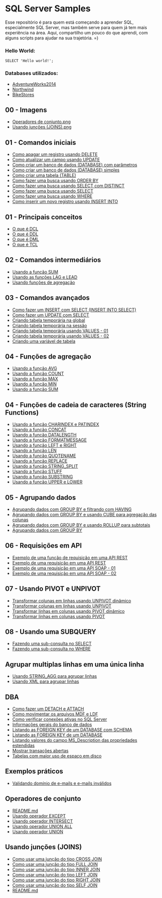 # SQL Server Samples

Esse repositório é para quem está começando a aprender SQL, especialmente SQL Server, mas também serve para quem já tem mais experiência na área. Aqui, compartilho um pouco do que aprendi, com alguns scripts para ajudar na sua trajetória. =)

 ### Hello World:

<code>SELECT 'Hello world!';</code>

 ### Databases utilizados:
- [AdventureWorks2014](https://learn.microsoft.com/pt-br/sql/samples/adventureworks-install-configure?view=sql-server-ver16&tabs=ssms)
- [Northwind](https://github.com/microsoft/sql-server-samples/tree/master/samples/databases/northwind-pubs)
- [BikeStores](https://www.sqlservertutorial.net/getting-started/sql-server-sample-database/)

## 00 - Imagens

- [Operadores de conjunto.png](00%20-%20Imagens/Operadores%20de%20conjunto.png)
- [Usando junções (JOINS).png](00%20-%20Imagens/Usando%20jun%C3%A7%C3%B5es%20(JOINS).png)
## 01 - Comandos iniciais

- [Como apagar um registro usando DELETE](01%20-%20Comandos%20iniciais/Como%20apagar%20um%20registro%20usando%20DELETE.sql)
- [Como atualizar um campo usando UPDATE](01%20-%20Comandos%20iniciais/Como%20atualizar%20um%20campo%20usando%20UPDATE.sql)
- [Como criar um banco de dados (DATABASE) com parâmetros](01%20-%20Comandos%20iniciais/Como%20criar%20um%20banco%20de%20dados%20(DATABASE)%20com%20par%C3%A2metros.sql)
- [Como criar um banco de dados (DATABASE) simples](01%20-%20Comandos%20iniciais/Como%20criar%20um%20banco%20de%20dados%20(DATABASE)%20simples.sql)
- [Como criar uma tabela (TABLE)](01%20-%20Comandos%20iniciais/Como%20criar%20uma%20tabela%20(TABLE).sql)
- [Como fazer uma busca usando ORDER BY](01%20-%20Comandos%20iniciais/Como%20fazer%20uma%20busca%20usando%20ORDER%20BY.sql)
- [Como fazer uma busca usando SELECT com DISTINCT](01%20-%20Comandos%20iniciais/Como%20fazer%20uma%20busca%20usando%20SELECT%20com%20DISTINCT.sql)
- [Como fazer uma busca usando SELECT](01%20-%20Comandos%20iniciais/Como%20fazer%20uma%20busca%20usando%20SELECT.sql)
- [Como fazer uma busca usando WHERE](01%20-%20Comandos%20iniciais/Como%20fazer%20uma%20busca%20usando%20WHERE.sql)
- [Como inserir um novo registro usando INSERT INTO](01%20-%20Comandos%20iniciais/Como%20inserir%20um%20novo%20registro%20usando%20INSERT%20INTO.sql)
## 01 - Principais conceitos

- [O que é DCL](01%20-%20Principais%20conceitos/O%20que%20%C3%A9%20DCL.sql)
- [O que é DDL](01%20-%20Principais%20conceitos/O%20que%20%C3%A9%20DDL.sql)
- [O que é DML](01%20-%20Principais%20conceitos/O%20que%20%C3%A9%20DML.sql)
- [O que é TCL](01%20-%20Principais%20conceitos/O%20que%20%C3%A9%20TCL.sql)
## 02 - Comandos intermediários

- [Usando a função SUM](02%20-%20Comandos%20intermedi%C3%A1rios/Usando%20a%20fun%C3%A7%C3%A3o%20SUM.sql)
- [Usando as funções LAG e LEAD](02%20-%20Comandos%20intermedi%C3%A1rios/Usando%20as%20fun%C3%A7%C3%B5es%20LAG%20e%20LEAD.sql)
- [Usando funções de agregação](02%20-%20Comandos%20intermedi%C3%A1rios/Usando%20fun%C3%A7%C3%B5es%20de%20agrega%C3%A7%C3%A3o.sql)
## 03 - Comandos avançados

- [Como fazer um INSERT com SELECT (INSERT INTO SELECT)](03%20-%20Comandos%20avan%C3%A7ados/Como%20fazer%20um%20INSERT%20com%20SELECT%20(INSERT%20INTO%20SELECT).sql)
- [Como fazer um UPDATE com SELECT](03%20-%20Comandos%20avan%C3%A7ados/Como%20fazer%20um%20UPDATE%20com%20SELECT.sql)
- [Criando tabela temporária na global](03%20-%20Comandos%20avan%C3%A7ados/Criando%20tabela%20tempor%C3%A1ria%20na%20global.sql)
- [Criando tabela temporária na sessão](03%20-%20Comandos%20avan%C3%A7ados/Criando%20tabela%20tempor%C3%A1ria%20na%20sess%C3%A3o.sql)
- [Criando tabela temporária usando VALUES - 01](03%20-%20Comandos%20avan%C3%A7ados/Criando%20tabela%20tempor%C3%A1ria%20usando%20VALUES%20-%2001.sql)
- [Criando tabela temporária usando VALUES - 02](03%20-%20Comandos%20avan%C3%A7ados/Criando%20tabela%20tempor%C3%A1ria%20usando%20VALUES%20-%2002.sql)
- [Criando uma variável de tabela](03%20-%20Comandos%20avan%C3%A7ados/Criando%20uma%20vari%C3%A1vel%20de%20tabela.sql)
## 04 - Funções de agregação

- [Usando a função AVG](04%20-%20Fun%C3%A7%C3%B5es%20de%20agrega%C3%A7%C3%A3o/Usando%20a%20fun%C3%A7%C3%A3o%20AVG.sql)
- [Usando a função COUNT](04%20-%20Fun%C3%A7%C3%B5es%20de%20agrega%C3%A7%C3%A3o/Usando%20a%20fun%C3%A7%C3%A3o%20COUNT.sql)
- [Usando a função MAX](04%20-%20Fun%C3%A7%C3%B5es%20de%20agrega%C3%A7%C3%A3o/Usando%20a%20fun%C3%A7%C3%A3o%20MAX.sql)
- [Usando a função MIN](04%20-%20Fun%C3%A7%C3%B5es%20de%20agrega%C3%A7%C3%A3o/Usando%20a%20fun%C3%A7%C3%A3o%20MIN.sql)
- [Usando a função SUM](04%20-%20Fun%C3%A7%C3%B5es%20de%20agrega%C3%A7%C3%A3o/Usando%20a%20fun%C3%A7%C3%A3o%20SUM.sql)
## 04 - Funções de cadeia de caracteres (String Functions)

- [Usando a função CHARINDEX e PATINDEX](04%20-%20Fun%C3%A7%C3%B5es%20de%20cadeia%20de%20caracteres%20(String%20Functions)/Usando%20a%20fun%C3%A7%C3%A3o%20CHARINDEX%20e%20PATINDEX.sql)
- [Usando a função CONCAT](04%20-%20Fun%C3%A7%C3%B5es%20de%20cadeia%20de%20caracteres%20(String%20Functions)/Usando%20a%20fun%C3%A7%C3%A3o%20CONCAT.sql)
- [Usando a função DATALENGTH](04%20-%20Fun%C3%A7%C3%B5es%20de%20cadeia%20de%20caracteres%20(String%20Functions)/Usando%20a%20fun%C3%A7%C3%A3o%20DATALENGTH.sql)
- [Usando a função FORMATMESSAGE](04%20-%20Fun%C3%A7%C3%B5es%20de%20cadeia%20de%20caracteres%20(String%20Functions)/Usando%20a%20fun%C3%A7%C3%A3o%20FORMATMESSAGE.sql)
- [Usando a função LEFT e RIGHT](04%20-%20Fun%C3%A7%C3%B5es%20de%20cadeia%20de%20caracteres%20(String%20Functions)/Usando%20a%20fun%C3%A7%C3%A3o%20LEFT%20e%20RIGHT.sql)
- [Usando a função LEN](04%20-%20Fun%C3%A7%C3%B5es%20de%20cadeia%20de%20caracteres%20(String%20Functions)/Usando%20a%20fun%C3%A7%C3%A3o%20LEN.sql)
- [Usando a função QUOTENAME](04%20-%20Fun%C3%A7%C3%B5es%20de%20cadeia%20de%20caracteres%20(String%20Functions)/Usando%20a%20fun%C3%A7%C3%A3o%20QUOTENAME.sql)
- [Usando a função REPLACE](04%20-%20Fun%C3%A7%C3%B5es%20de%20cadeia%20de%20caracteres%20(String%20Functions)/Usando%20a%20fun%C3%A7%C3%A3o%20REPLACE.sql)
- [Usando a função STRING_SPLIT](04%20-%20Fun%C3%A7%C3%B5es%20de%20cadeia%20de%20caracteres%20(String%20Functions)/Usando%20a%20fun%C3%A7%C3%A3o%20STRING_SPLIT.sql)
- [Usando a função STUFF](04%20-%20Fun%C3%A7%C3%B5es%20de%20cadeia%20de%20caracteres%20(String%20Functions)/Usando%20a%20fun%C3%A7%C3%A3o%20STUFF.sql)
- [Usando a função SUBSTRING](04%20-%20Fun%C3%A7%C3%B5es%20de%20cadeia%20de%20caracteres%20(String%20Functions)/Usando%20a%20fun%C3%A7%C3%A3o%20SUBSTRING.sql)
- [Usando a função UPPER e LOWER](04%20-%20Fun%C3%A7%C3%B5es%20de%20cadeia%20de%20caracteres%20(String%20Functions)/Usando%20a%20fun%C3%A7%C3%A3o%20UPPER%20e%20LOWER.sql)
## 05 - Agrupando dados

- [Agrupando dados com GROUP BY e filtrando com HAVING](05%20-%20Agrupando%20dados/Agrupando%20dados%20com%20GROUP%20BY%20e%20filtrando%20com%20HAVING.sql)
- [Agrupando dados com GROUP BY e usando CUBE para agregação das colunas](05%20-%20Agrupando%20dados/Agrupando%20dados%20com%20GROUP%20BY%20e%20usando%20CUBE%20para%20agrega%C3%A7%C3%A3o%20das%20colunas.sql)
- [Agrupando dados com GROUP BY e usando ROLLUP para subtotais](05%20-%20Agrupando%20dados/Agrupando%20dados%20com%20GROUP%20BY%20e%20usando%20ROLLUP%20para%20subtotais.sql)
- [Agrupando dados com GROUP BY](05%20-%20Agrupando%20dados/Agrupando%20dados%20com%20GROUP%20BY.sql)
## 06 - Requisições em API

- [Exemplo de uma função de requisição em uma API REST](06%20-%20Requisi%C3%A7%C3%B5es%20em%20API/Exemplo%20de%20uma%20fun%C3%A7%C3%A3o%20de%20requisi%C3%A7%C3%A3o%20em%20uma%20API%20REST.sql)
- [Exemplo de uma requisição em uma API REST ](06%20-%20Requisi%C3%A7%C3%B5es%20em%20API/Exemplo%20de%20uma%20requisi%C3%A7%C3%A3o%20em%20uma%20API%20REST%20.sql)
- [Exemplo de uma requisição em uma API SOAP - 01](06%20-%20Requisi%C3%A7%C3%B5es%20em%20API/Exemplo%20de%20uma%20requisi%C3%A7%C3%A3o%20em%20uma%20API%20SOAP%20-%2001.sql)
- [Exemplo de uma requisição em uma API SOAP - 02](06%20-%20Requisi%C3%A7%C3%B5es%20em%20API/Exemplo%20de%20uma%20requisi%C3%A7%C3%A3o%20em%20uma%20API%20SOAP%20-%2002.sql)
## 07 - Usando PIVOT e UNPIVOT

- [Transformar colunas em linhas usando UNPIVOT dinâmico](07%20-%20Usando%20PIVOT%20e%20UNPIVOT/Transformar%20colunas%20em%20linhas%20usando%20UNPIVOT%20din%C3%A2mico.sql)
- [Transformar colunas em linhas usando UNPIVOT](07%20-%20Usando%20PIVOT%20e%20UNPIVOT/Transformar%20colunas%20em%20linhas%20usando%20UNPIVOT.sql)
- [Transformar linhas em colunas usando PIVOT dinâmico](07%20-%20Usando%20PIVOT%20e%20UNPIVOT/Transformar%20linhas%20em%20colunas%20usando%20PIVOT%20din%C3%A2mico.sql)
- [Transformar linhas em colunas usando PIVOT](07%20-%20Usando%20PIVOT%20e%20UNPIVOT/Transformar%20linhas%20em%20colunas%20usando%20PIVOT.sql)
## 08 - Usando uma SUBQUERY

- [Fazendo uma sub-consulta no SELECT](08%20-%20Usando%20uma%20SUBQUERY/Fazendo%20uma%20sub-consulta%20no%20SELECT.sql)
- [Fazendo uma sub-consulta no WHERE](08%20-%20Usando%20uma%20SUBQUERY/Fazendo%20uma%20sub-consulta%20no%20WHERE.sql)
## Agrupar multiplas linhas em uma única linha

- [Usando STRING_AGG para agrupar linhas](Agrupar%20multiplas%20linhas%20em%20uma%20%C3%BAnica%20linha/Usando%20STRING_AGG%20para%20agrupar%20linhas.sql)
- [Usando XML para agrupar linhas](Agrupar%20multiplas%20linhas%20em%20uma%20%C3%BAnica%20linha/Usando%20XML%20para%20agrupar%20linhas.sql)
## DBA

- [Como fazer um DETACH e ATTACH](DBA/Como%20fazer%20um%20DETACH%20e%20ATTACH.sql)
- [Como movimentar os arquivos MDF e LDF](DBA/Como%20movimentar%20os%20arquivos%20MDF%20e%20LDF.sql)
- [Como verificar conexões ativas no SQL Server](DBA/Como%20verificar%20conex%C3%B5es%20ativas%20no%20SQL%20Server.sql)
- [Informações gerais do banco de dados](DBA/Informa%C3%A7%C3%B5es%20gerais%20do%20banco%20de%20dados.sql)
- [Listando as FOREIGN KEY de um DATABASE com SCHEMA](DBA/Listando%20as%20FOREIGN%20KEY%20de%20um%20DATABASE%20com%20SCHEMA.sql)
- [Listando as FOREIGN KEY de um DATABASE](DBA/Listando%20as%20FOREIGN%20KEY%20de%20um%20DATABASE.sql)
- [Listando valores do campo MS_Description das propriedades estendidas](DBA/Listando%20valores%20do%20campo%20MS_Description%20das%20propriedades%20estendidas.sql)
- [Mostrar transações abertas](DBA/Mostrar%20transa%C3%A7%C3%B5es%20abertas.sql)
- [Tabelas com maior uso de espaço em disco](DBA/Tabelas%20com%20maior%20uso%20de%20espa%C3%A7o%20em%20disco.sql)
## Exemplos práticos

- [Validando domínio de e-mails e e-mails inválidos](Exemplos%20pr%C3%A1ticos/Validando%20dom%C3%ADnio%20de%20e-mails%20e%20e-mails%20inv%C3%A1lidos.sql)
## Operadores de conjunto

- [README.md](Operadores%20de%20conjunto/README.md)
- [Usando operador EXCEPT](Operadores%20de%20conjunto/Usando%20operador%20EXCEPT.sql)
- [Usando operador INTERSECT](Operadores%20de%20conjunto/Usando%20operador%20INTERSECT.sql)
- [Usando operador UNION ALL](Operadores%20de%20conjunto/Usando%20operador%20UNION%20ALL.sql)
- [Usando operador UNION](Operadores%20de%20conjunto/Usando%20operador%20UNION.sql)
## Usando junções (JOINS)

- [Como usar uma junção do tipo CROSS JOIN](Usando%20jun%C3%A7%C3%B5es%20(JOINS)/Como%20usar%20uma%20jun%C3%A7%C3%A3o%20do%20tipo%20CROSS%20JOIN.sql)
- [Como usar uma junção do tipo FULL JOIN](Usando%20jun%C3%A7%C3%B5es%20(JOINS)/Como%20usar%20uma%20jun%C3%A7%C3%A3o%20do%20tipo%20FULL%20JOIN.sql)
- [Como usar uma junção do tipo INNER JOIN](Usando%20jun%C3%A7%C3%B5es%20(JOINS)/Como%20usar%20uma%20jun%C3%A7%C3%A3o%20do%20tipo%20INNER%20JOIN.sql)
- [Como usar uma junção do tipo LEFT JOIN](Usando%20jun%C3%A7%C3%B5es%20(JOINS)/Como%20usar%20uma%20jun%C3%A7%C3%A3o%20do%20tipo%20LEFT%20JOIN.sql)
- [Como usar uma junção do tipo RIGHT JOIN](Usando%20jun%C3%A7%C3%B5es%20(JOINS)/Como%20usar%20uma%20jun%C3%A7%C3%A3o%20do%20tipo%20RIGHT%20JOIN.sql)
- [Como usar uma junção do tipo SELF JOIN](Usando%20jun%C3%A7%C3%B5es%20(JOINS)/Como%20usar%20uma%20jun%C3%A7%C3%A3o%20do%20tipo%20SELF%20JOIN.sql)
- [README.md](Usando%20jun%C3%A7%C3%B5es%20(JOINS)/README.md)
